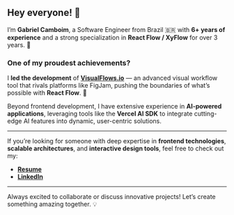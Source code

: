 ## Hey everyone! 👋  

I’m **Gabriel Camboim**, a Software Engineer from Brazil 🇧🇷 with **6+ years of experience** and a strong specialization in **React Flow / XyFlow** for over 3 years. 🚀  

### One of my proudest achievements?  
I **led the development** of [**VisualFlows.io**](https://visualflows.io/) — an advanced visual workflow tool that rivals platforms like FigJam, pushing the boundaries of what’s possible with **React Flow**. 🌟  

Beyond frontend development, I have extensive experience in **AI-powered applications**, leveraging tools like the **Vercel AI SDK** to integrate cutting-edge AI features into dynamic, user-centric solutions.  

---

If you’re looking for someone with deep expertise in **frontend technologies**, **scalable architectures**, and **interactive design tools**, feel free to check out my:  
- **[Resume](https://drive.google.com/file/d/1KNNddW0-CVSWWn-IchaTLg-Vd2HMqFJS/view?usp=sharing)**  
- **[LinkedIn](https://www.linkedin.com/in/gabrielcamboim/)**  

---

Always excited to collaborate or discuss innovative projects! Let’s create something amazing together. 💡  

